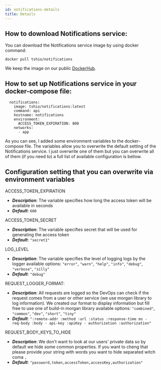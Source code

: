 ```yaml
---
id: notifications-details
title: Details
---
```


## How to download Notifications service:

You can download the Notifications service image by using docker command:

```
docker pull tshio/notifications
```

We keep the image on our public [DockerHub](https://hub.docker.com/r/tshio/notifications).

## How to set up Notifications service in your docker-compose file:

```
  notifications:
    image: tshio/notifications:latest
    command: api
    hostname: notifications
    environment:
      ACCESS_TOKEN_EXPIRATION: 800
    networks:
      - app
```

As you can see, I added some environment variables to the docker-compose file. The variables allow you to overwrite the default setting of the Notifications service. I just overwrite one of them but you can overwrite all of them (if you need to) a full list of available configuration is bellow.

## Configuration setting that you can overwrite via environment variables

ACCESS_TOKEN_EXPIRATION

- **_Description_**: The variable specifies how long the access token will be available in seconds
- **_Default_**: `600`

ACCESS_TOKEN_SECRET

- **_Description_**: The variable specifies secret that will be used for generating the access token
- **_Default_**: `"secret1"`

LOG_LEVEL

- **_Description_**: The variable specifies the level of logging logs by the logger available options: `"error"`, `"warn"`, `"help"`, `"info"`, `"debug"`, `"verbose"`, `"silly"`
- **_Default_**: `"debug"`

REQUEST_LOGGER_FORMAT:

- **_Description_**: All requests are logged so the DevOps can check if the request comes from a user or other service (we use morgan library to log information). We created our format to display information but fill free to use one of build-in morgan library available options: `"combined"`, `"common"`, `"dev"`, `"short"`, `"tiny"`
- **_Default_**: `":remote-addr :method :url :status :response-time ms - req-body :body - api-key :apiKey - authorization :authorization"`

REQUEST_BODY_KEYS_TO_HIDE

- **_Description_**: We don't want to look at our users' private data so by default we hide some common properties. If you want to cheng that please provide your string with words you want to hide separated witch coma `,`
- **_Default_**: `"password,token,accessToken,accessKey,authorization"`
